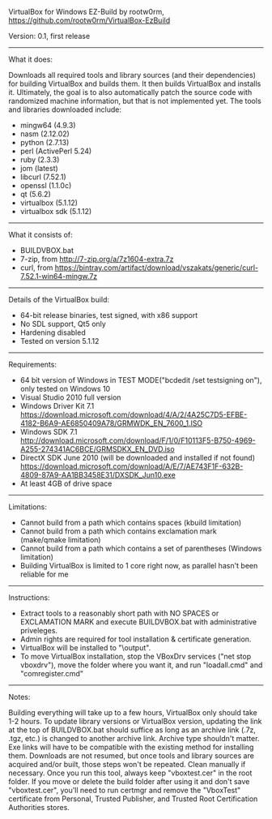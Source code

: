 VirtualBox for Windows EZ-Build by rootw0rm, https://github.com/rootw0rm/VirtualBox-EzBuild

Version: 0.1, first release

---

What it does:

Downloads all required tools and library sources (and their dependencies)
for building VirtualBox and builds them.  It then builds VirtualBox and
installs it.  Ultimately, the goal is to also automatically patch the
source code with randomized machine information, but that is not implemented
yet.  The tools and libraries downloaded include:

* mingw64 (4.9.3)
* nasm (2.12.02)
* python (2.7.13)
* perl (ActivePerl 5.24)
* ruby (2.3.3)
* jom (latest)
* libcurl (7.52.1)
* openssl (1.1.0c)
* qt (5.6.2)
* virtualbox (5.1.12)
* virtualbox sdk (5.1.12)

---

What it consists of:

* BUILDVBOX.bat
* 7-zip, from http://7-zip.org/a/7z1604-extra.7z
* curl, from https://bintray.com/artifact/download/vszakats/generic/curl-7.52.1-win64-mingw.7z

---

Details of the VirtualBox build:

* 64-bit release binaries, test signed, with x86 support
* No SDL support, Qt5 only
* Hardening disabled
* Tested on version 5.1.12

---

Requirements:

* 64 bit version of Windows in TEST MODE("bcdedit /set testsigning on"), only tested on Windows 10
* Visual Studio 2010 full version
* Windows Driver Kit 7.1
https://download.microsoft.com/download/4/A/2/4A25C7D5-EFBE-4182-B6A9-AE6850409A78/GRMWDK_EN_7600_1.ISO
* Windows SDK 7.1
http://download.microsoft.com/download/F/1/0/F10113F5-B750-4969-A255-274341AC6BCE/GRMSDKX_EN_DVD.iso
* DirectX SDK June 2010 (will be downloaded and installed if not found)
https://download.microsoft.com/download/A/E/7/AE743F1F-632B-4809-87A9-AA1BB3458E31/DXSDK_Jun10.exe
* At least 4GB of drive space

---

Limitations:

* Cannot build from a path which contains spaces (kbuild limitation)
* Cannot build from a path which contains exclamation mark (make/qmake limitation)
* Cannot build from a path which contains a set of parentheses (Windows limitation)
* Building VirtualBox is limited to 1 core right now, as parallel hasn't been reliable for me

---

Instructions:

* Extract tools to a reasonably short path with NO SPACES or EXCLAMATION MARK and execute
BUILDVBOX.bat with administrative priveleges.
* Admin rights are required for tool installation & certificate generation.
* VirtualBox will be installed to "\output".
* To move VirtualBox installation, stop the VBoxDrv services ("net stop vboxdrv"),
move the folder where you want it, and run "loadall.cmd" and "comregister.cmd"

---

Notes:

Building everything will take up to a few hours, VirtualBox only should take 1-2 hours.
To update library versions or VirtualBox version, updating the link at the top of
BUILDVBOX.bat should suffice as long as an archive link (.7z, .tgz, etc.) is
changed to another archive link.  Archive type shouldn't matter.  Exe links
will have to be compatible with the existing method for installing them.
Downloads are not resumed, but once tools and library sources are acquired
and/or built, those steps won't be repeated.  Clean manually if necessary.
Once you run this tool, always keep "vboxtest.cer" in the root folder.
If you move or delete the build folder after using it and don't save "vboxtest.cer", 
you'll need to run certmgr and remove the "VboxTest" certificate from Personal, 
Trusted Publisher, and Trusted Root Certification Authorities stores.